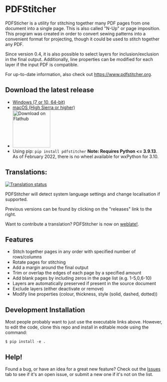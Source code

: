 # PDFStitcher
PDFSticher is a utility for stitching together many PDF pages from one document into a single page. This is also called "N-Up" or page imposition. This program was created in order to convert sewing patterns into a convenient format for projecting, though it could be used to stitch together any PDF.

Since version 0.4, it is also possible to select layers for inclusion/exclusion in the final output. Additionally, line properties can be modified for each layer if the input PDF is compatible.

For up-to-date information, also check out https://www.pdfstitcher.org.

## Download the latest release
* [Windows (7 or 10, 64-bit)](https://github.com/cfcurtis/pdfstitcher/releases/latest/download/pdfstitcher.exe)
* [macOS (High Sierra or higher)](https://github.com/cfcurtis/pdfstitcher/releases/latest/download/PDFStitcher-Installer.dmg)
* <a href='https://flathub.org/apps/details/com.github.cfcurtis.pdfstitcher'><img width='120' alt='Download on Flathub' src='https://flathub.org/assets/badges/flathub-badge-en.svg'/></a>
* Using pip: `pip install pdfstitcher` **Note: Requires Python <= 3.9.13**. As of February 2022, there is no wheel available for wxPython for 3.10.

## Translations:

<a href="https://hosted.weblate.org/engage/pdfstitcher/">
<img src="https://hosted.weblate.org/widgets/pdfstitcher/-/287x66-grey.png" alt="Translation status" /></a>

PDFStitcher will detect system language settings and change localisation if supported. 

Previous versions can be found by clicking on the "releases" link to the right.

Want to contribute a translation? PDFStitcher is now on [weblate!](https://hosted.weblate.org/engage/pdfstitcher/).

## Features
* Stitch together pages in any order with specified number of rows/columns
* Rotate pages for stitching
* Add a margin around the final output
* Trim or overlap the edges of each page by a specified amount
* Add blank pages by including zeros in the page list (e.g. 1-5,0,6-10)
* Layers are automatically preserved if present in the source document
* Exclude layers (either deactivate or remove)
* Modify line properties (colour, thickness, style (solid, dashed, dotted))

## Development Installation
Most people probably want to just use the executable links above. However, to edit the code, clone this repo and install in editable mode using the command:

```console
$ pip install -e .
```

## Help!
Found a bug, or have an idea for a great new feature? Check out the [Issues](https://github.com/cfcurtis/pdfstitcher/issues) tab to see if it's an open issue, or submit a new one if it's not on the list.
